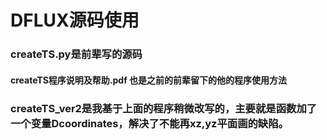 # DFLUX源码使用

### createTS.py是前辈写的源码
#### createTS程序说明及帮助.pdf 也是之前的前辈留下的他的程序使用方法


### createTS_ver2是我基于上面的程序稍微改写的，主要就是函数加了一个变量Dcoordinates，解决了不能再xz,yz平面画的缺陷。

